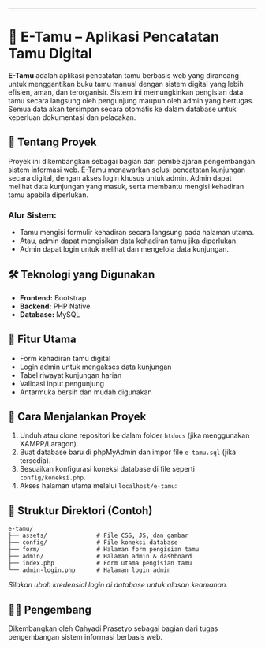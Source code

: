 ---

# 📝 E-Tamu – Aplikasi Pencatatan Tamu Digital

**E-Tamu** adalah aplikasi pencatatan tamu berbasis web yang dirancang untuk menggantikan buku tamu manual dengan sistem digital yang lebih efisien, aman, dan terorganisir. Sistem ini memungkinkan pengisian data tamu secara langsung oleh pengunjung maupun oleh admin yang bertugas. Semua data akan tersimpan secara otomatis ke dalam database untuk keperluan dokumentasi dan pelacakan.

## 🔎 Tentang Proyek

Proyek ini dikembangkan sebagai bagian dari pembelajaran pengembangan sistem informasi web. E-Tamu menawarkan solusi pencatatan kunjungan secara digital, dengan akses login khusus untuk admin. Admin dapat melihat data kunjungan yang masuk, serta membantu mengisi kehadiran tamu apabila diperlukan.

### Alur Sistem:

* Tamu mengisi formulir kehadiran secara langsung pada halaman utama.
* Atau, admin dapat mengisikan data kehadiran tamu jika diperlukan.
* Admin dapat login untuk melihat dan mengelola data kunjungan.

## 🛠 Teknologi yang Digunakan

* **Frontend:** Bootstrap
* **Backend:** PHP Native
* **Database:** MySQL

## 🎯 Fitur Utama

* Form kehadiran tamu digital
* Login admin untuk mengakses data kunjungan
* Tabel riwayat kunjungan harian
* Validasi input pengunjung
* Antarmuka bersih dan mudah digunakan

## 🚀 Cara Menjalankan Proyek

1. Unduh atau clone repositori ke dalam folder `htdocs` (jika menggunakan XAMPP/Laragon).
2. Buat database baru di phpMyAdmin dan impor file `e-tamu.sql` (jika tersedia).
3. Sesuaikan konfigurasi koneksi database di file seperti `config/koneksi.php`.
4. Akses halaman utama melalui `localhost/e-tamu`:


## 📁 Struktur Direktori (Contoh)

```
e-tamu/
├── assets/              # File CSS, JS, dan gambar
├── config/              # File koneksi database
├── form/                # Halaman form pengisian tamu
├── admin/               # Halaman admin & dashboard
├── index.php            # Form utama pengisian tamu
└── admin-login.php      # Halaman login admin
```

*Silakan ubah kredensial login di database untuk alasan keamanan.*

## 👨‍💻 Pengembang

Dikembangkan oleh Cahyadi Prasetyo sebagai bagian dari tugas pengembangan sistem informasi berbasis web.

